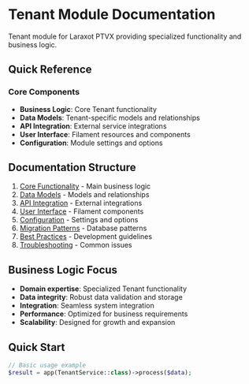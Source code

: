 # Tenant Module Documentation

Tenant module for Laraxot PTVX providing specialized functionality and business logic.

## Quick Reference

### Core Components
- **Business Logic**: Core Tenant functionality
- **Data Models**: Tenant-specific models and relationships
- **API Integration**: External service integrations
- **User Interface**: Filament resources and components
- **Configuration**: Module settings and options

## Documentation Structure

1. [Core Functionality](core-functionality.md) - Main business logic
2. [Data Models](data-models.md) - Models and relationships
3. [API Integration](api-integration.md) - External integrations
4. [User Interface](user-interface.md) - Filament components
5. [Configuration](configuration.md) - Settings and options
6. [Migration Patterns](migration-patterns.md) - Database patterns
7. [Best Practices](best-practices.md) - Development guidelines
8. [Troubleshooting](troubleshooting.md) - Common issues

## Business Logic Focus

- **Domain expertise**: Specialized Tenant functionality
- **Data integrity**: Robust data validation and storage
- **Integration**: Seamless system integration
- **Performance**: Optimized for business requirements
- **Scalability**: Designed for growth and expansion

## Quick Start

```php
// Basic usage example
$result = app(TenantService::class)->process($data);
```
